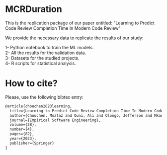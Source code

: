 # MCRDuration

This is the replication package of our paper entitled: "Learning to Predict Code Review Completion Time In Modern Code Review"

We provide the necessary data to replicate the results of our study: 

  1- Python notebook to train the ML models.<br />
  2- All the results for the validation data.<br />
  3- Datasets for the studied projects.<br />
  4- R scripts for statistical analysis.

  # How to cite?

Please, use the following bibtex entry:

```tex
@article{chouchen2023learning,
  title={Learning to Predict Code Review Completion Time In Modern Code Review},
  author={Chouchen, Moataz and Ouni, Ali and Olongo, Jefferson and Mkaouer, Mohamed Wiem},
  journal={Empirical Software Engineering},
  volume={28},
  number={4},
  pages={82},
  year={2023},
  publisher={Springer}
}
```
